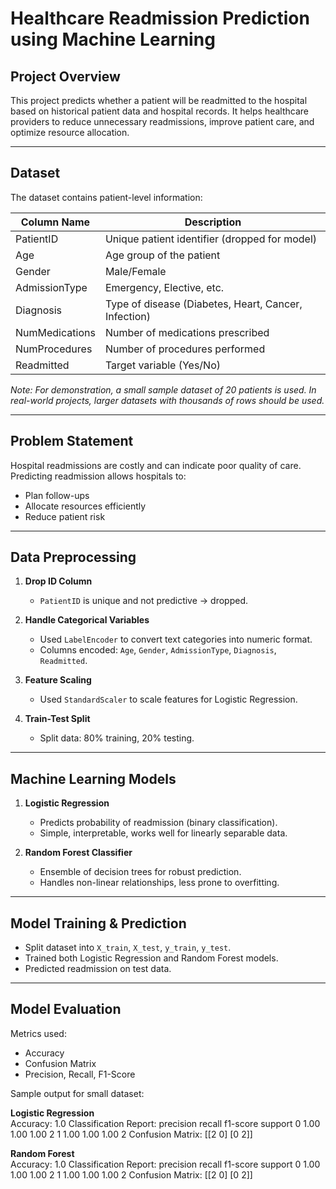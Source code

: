 # Healthcare Readmission Prediction using Machine Learning

## Project Overview
This project predicts whether a patient will be readmitted to the hospital based on historical patient data and hospital records. It helps healthcare providers to reduce unnecessary readmissions, improve patient care, and optimize resource allocation.

---

## Dataset
The dataset contains patient-level information:

| Column Name       | Description                                   |
|------------------|-----------------------------------------------|
| PatientID        | Unique patient identifier (dropped for model)|
| Age              | Age group of the patient                      |
| Gender           | Male/Female                                   |
| AdmissionType    | Emergency, Elective, etc.                     |
| Diagnosis        | Type of disease (Diabetes, Heart, Cancer, Infection) |
| NumMedications   | Number of medications prescribed             |
| NumProcedures    | Number of procedures performed               |
| Readmitted       | Target variable (Yes/No)                     |

*Note: For demonstration, a small sample dataset of 20 patients is used. In real-world projects, larger datasets with thousands of rows should be used.*

---

## Problem Statement
Hospital readmissions are costly and can indicate poor quality of care. Predicting readmission allows hospitals to:
- Plan follow-ups
- Allocate resources efficiently
- Reduce patient risk

---

## Data Preprocessing
1. **Drop ID Column**  
   - `PatientID` is unique and not predictive → dropped.

2. **Handle Categorical Variables**  
   - Used `LabelEncoder` to convert text categories into numeric format.  
   - Columns encoded: `Age`, `Gender`, `AdmissionType`, `Diagnosis`, `Readmitted`.

3. **Feature Scaling**  
   - Used `StandardScaler` to scale features for Logistic Regression.

4. **Train-Test Split**  
   - Split data: 80% training, 20% testing.

---

## Machine Learning Models
1. **Logistic Regression**  
   - Predicts probability of readmission (binary classification).  
   - Simple, interpretable, works well for linearly separable data.

2. **Random Forest Classifier**  
   - Ensemble of decision trees for robust prediction.  
   - Handles non-linear relationships, less prone to overfitting.

---

## Model Training & Prediction
- Split dataset into `X_train`, `X_test`, `y_train`, `y_test`.
- Trained both Logistic Regression and Random Forest models.
- Predicted readmission on test data.

---

## Model Evaluation
Metrics used:
- Accuracy
- Confusion Matrix
- Precision, Recall, F1-Score

Sample output for small dataset:

**Logistic Regression**  
Accuracy: 1.0
Classification Report:
precision recall f1-score support
0 1.00 1.00 1.00 2
1 1.00 1.00 1.00 2
Confusion Matrix:
[[2 0]
[0 2]]


**Random Forest**  
Accuracy: 1.0
Classification Report:
precision recall f1-score support
0 1.00 1.00 1.00 2
1 1.00 1.00 1.00 2
Confusion Matrix:
[[2 0]
[0 2]]
